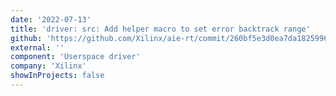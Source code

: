 ```yaml
---
date: '2022-07-13'
title: 'driver: src: Add helper macro to set error backtrack range'
github: 'https://github.com/Xilinx/aie-rt/commit/260bf5e3d0ea7da1825996220b2d8ebaf9832629'
external: ''
component: 'Userspace driver'
company: 'Xilinx'
showInProjects: false
---
```

